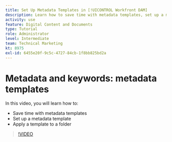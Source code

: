 ```yaml
---
title: Set Up Metadata Templates in [!UICONTROL Workfront DAM]
description: Learn how to save time with metadata templates, set up a metadata template, and apply a template to a folder in [!UICONTROL Workfront DAM].
activity: use
feature: Digital Content and Documents
type: Tutorial
role: Administrator
level: Intermediate
team: Technical Marketing
kt: 8975
exl-id: 6455e20f-9c5c-4727-84cb-1f8bb825bd2a
---
```

# Metadata and keywords: metadata templates

In this video, you will learn how to:

* Save time with metadata templates
* Set up a metadata template
* Apply a template to a folder

>[!VIDEO](https://video.tv.adobe.com/v/335238/?quality=12)
